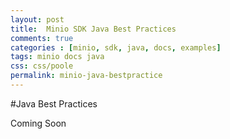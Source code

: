 ```yaml
---
layout: post
title:  Minio SDK Java Best Practices
comments: true
categories : [minio, sdk, java, docs, examples]
tags: minio docs java
css: css/poole
permalink: minio-java-bestpractice 
---
```

 
#Java Best Practices

Coming Soon